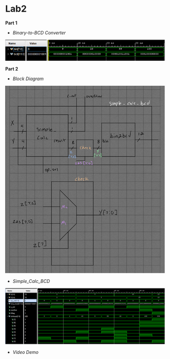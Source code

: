 # Lab2
**Part 1**
* *Binary-to-BCD Converter*

![](images/bin2bcd_ss.png)

**Part 2**
* *Block Diagram*

![](images/simple_calc_bcd_BlockDiagram.png)
* *Simple_Calc_BCD*

![](images/simple_calc_bcd_revised_SS2.png)
* *Video Demo*
